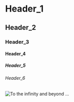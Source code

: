 # Header_1
## Header_2
### Header_3
#### Header_4
##### Header_5
###### Header_6

![To the infinity and beyond ... ](https://github.com/user-attachments/assets/fd182aa9-7ccb-4f59-809a-923d9a46be5d)



